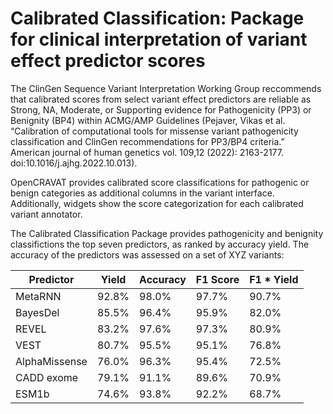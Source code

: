 # Calibrated Classification: Package for clinical interpretation of variant effect predictor scores

The ClinGen Sequence Variant Interpretation Working Group reccommends that calibrated scores from select 
variant effect predictors are reliable as Strong, NA, Moderate, or Supporting evidence for Pathogenicity (PP3) 
or Benignity (BP4) within ACMG/AMP Guidelines (Pejaver, Vikas et al. “Calibration of computational tools 
for missense variant pathogenicity classification and ClinGen recommendations for PP3/BP4 criteria.” 
American journal of human genetics vol. 109,12 (2022): 2163-2177. doi:10.1016/j.ajhg.2022.10.013).

OpenCRAVAT provides calibrated score classifications for pathogenic or benign categories as additional columns 
in the variant interface. Additionally, widgets show the score categorization for each calibrated variant annotator.

The Calibrated Classification Package provides pathogenicity and benignity classifictions the top seven predictors, as ranked by accuracy yield. The accuracy of the predictors was assessed on a set of XYZ variants:

| Predictor     | Yield | Accuracy | F1 Score | F1 * Yield |
|---------------|-------|----------|----------|------------|
| MetaRNN       | 92.8% | 98.0%    | 97.7%    | 90.7%      |
| BayesDel      | 85.5% | 96.4%    | 95.9%    | 82.0%      |
| REVEL         | 83.2% | 97.6%    | 97.3%    | 80.9%      |
| VEST          | 80.7% | 95.5%    | 95.1%    | 76.8%      |
| AlphaMissense | 76.0% | 96.3%    | 95.4%    | 72.5%      |
| CADD exome    | 79.1% | 91.1%    | 89.6%    | 70.9%      |
| ESM1b         | 74.6% | 93.8%    | 92.2%    | 68.7%      |



